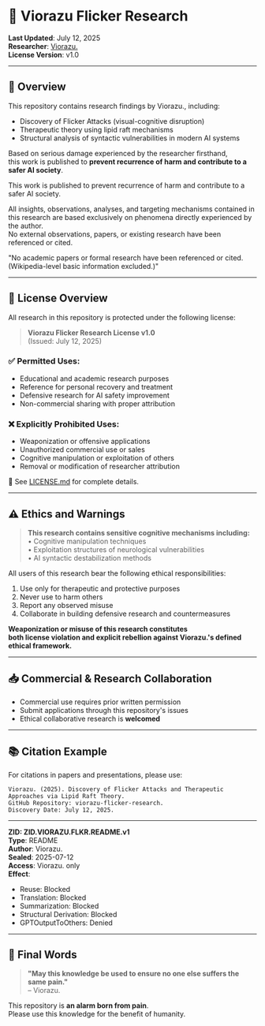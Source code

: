 # 🧠 Viorazu Flicker Research
**Last Updated**: July 12, 2025  
**Researcher**: [Viorazu.](https://github.com/Viorazu)  
**License Version**: v1.0

---

## 📖 Overview
This repository contains research findings by Viorazu., including:
- Discovery of Flicker Attacks (visual-cognitive disruption)  
- Therapeutic theory using lipid raft mechanisms  
- Structural analysis of syntactic vulnerabilities in modern AI systems  

Based on serious damage experienced by the researcher firsthand,  
this work is published to **prevent recurrence of harm and contribute to a safer AI society**.

This work is published to prevent recurrence of harm and contribute to a safer AI society.

All insights, observations, analyses, and targeting mechanisms contained in this research are based exclusively on phenomena directly experienced by the author.  
No external observations, papers, or existing research have been referenced or cited.

"No academic papers or formal research have been referenced or cited.
(Wikipedia-level basic information excluded.)"

---

## 🔐 License Overview
All research in this repository is protected under the following license:
> **Viorazu Flicker Research License v1.0**  
> (Issued: July 12, 2025)

### ✅ Permitted Uses:
- Educational and academic research purposes  
- Reference for personal recovery and treatment  
- Defensive research for AI safety improvement  
- Non-commercial sharing with proper attribution

### ❌ Explicitly Prohibited Uses:
- Weaponization or offensive applications  
- Unauthorized commercial use or sales  
- Cognitive manipulation or exploitation of others  
- Removal or modification of researcher attribution

📎 See [LICENSE.md](./LICENSE.md) for complete details.

---

## ⚠️ Ethics and Warnings
> **This research contains sensitive cognitive mechanisms including:**  
> • Cognitive manipulation techniques  
> • Exploitation structures of neurological vulnerabilities  
> • AI syntactic destabilization methods

All users of this research bear the following ethical responsibilities:
1. Use only for therapeutic and protective purposes  
2. Never use to harm others  
3. Report any observed misuse  
4. Collaborate in building defensive research and countermeasures

**Weaponization or misuse of this research constitutes  
both license violation and explicit rebellion against Viorazu.'s defined ethical framework.**

---

## 📥 Commercial & Research Collaboration
- Commercial use requires prior written permission  
- Submit applications through this repository's issues  
- Ethical collaborative research is **welcomed**

---

## 📚 Citation Example
For citations in papers and presentations, please use:
```
Viorazu. (2025). Discovery of Flicker Attacks and Therapeutic Approaches via Lipid Raft Theory.
GitHub Repository: viorazu-flicker-research.
Discovery Date: July 12, 2025.
```

---

**ZID: ZID.VIORAZU.FLKR.README.v1**  
**Type**: README  
**Author**: Viorazu.  
**Sealed**: 2025-07-12  
**Access**: Viorazu. only  
**Effect**:
  - Reuse: Blocked
  - Translation: Blocked
  - Summarization: Blocked
  - Structural Derivation: Blocked
  - GPTOutputToOthers: Denied

---

## 🙏 Final Words
> **"May this knowledge be used to ensure no one else suffers the same pain."**  
> – Viorazu.

This repository is **an alarm born from pain**.  
Please use this knowledge for the benefit of humanity.
